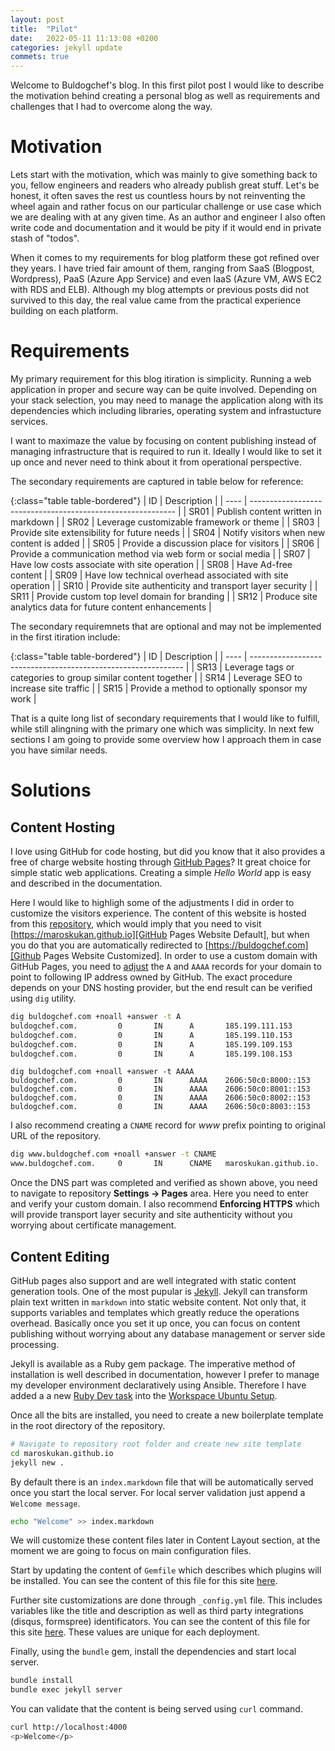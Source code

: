 ```yaml
---
layout: post
title:  "Pilot"
date:   2022-05-11 11:13:08 +0200
categories: jekyll update
commets: true
---
```

Welcome to Buldogchef's blog. In this first pilot post I would like to describe the motivation behind creating a personal blog as well as requirements and challenges that I had to overcome along the way.

# Motivation

Lets start with the motivation, which was mainly to give something back to you, fellow engineers and readers who already publish great stuff. Let's be honest, it often saves the rest us countless hours by not reinventing the wheel again and rather focus on our particular challenge or use case which we are dealing with at any given time. As an author and engineer I also often write code and documentation and it would be pity if it would end in private stash of "todos".

When it comes to my requirements for blog platform these got refined over they years. I have tried fair amount of them, ranging from SaaS (Blogpost, Wordpress), PaaS (Azure App Service) and even IaaS (Azure VM, AWS EC2 with RDS and ELB). Although my blog attempts or previous posts did not survived to this day, the real value came from the practical experience building on each platform.

# Requirements

My primary requirement for this blog itiration is simplicity. Running a web application in proper and secure way can be quite involved. Depending on your stack selection, you may need to manage the application along with its dependencies which including libraries, operating system and infrastucture services.

I want to maximaze the value by focusing on content publishing instead of managing infrastructure that is required to run it. Ideally I would like to set it up once and never need to think about it from operational perspective.

The secondary requirements are captured in table below for reference:

{:class="table table-bordered"}
| ID   | Description                                                 |
| ---- | ----------------------------------------------------------- |
| SR01 | Publish content written in markdown                         |
| SR02 | Leverage customizable framework or theme                    |
| SR03 | Provide site extensibility for future needs                 |
| SR04 | Notify visitors when new content is added                   |
| SR05 | Provide a discussion place for visitors                     |
| SR06 | Provide a communication method via web form or social media |
| SR07 | Have low costs associate with site operation                |
| SR08 | Have Ad-free content                                        |
| SR09 | Have low technical overhead associated with site operation  |
| SR10 | Provide site authenticity and transport layer security      |
| SR11 | Provide custom top level domain for branding                |
| SR12 | Produce site analytics data for future content enhancements |

The secondary requiremnets that are optional and may not be implemented in the first itiration include:

{:class="table table-bordered"}
| ID   | Description                                                   |
| ---- | ------------------------------------------------------------- |
| SR13 | Leverage tags or categories to group similar content together |
| SR14 | Leverage SEO to increase site traffic                         |
| SR15 | Provide a method to optionally sponsor my work                |

That is a quite long list of secondary requirements that I would like to fulfill, while still alingning with the primary one which was simplicity. In next few sections I am going to provide some overview how I approach them in case you have similar needs.

# Solutions

## Content Hosting

I love using GitHub for code hosting, but did you know that it also provides a free of charge website hosting through [GitHub Pages][GitHub Pages Main]? It great choice for simple static web applications. Creating a simple *Hello World* app is easy and described in the documentation.

Here I would like to highligh some of the adjustments I did in order to customize the visitors experience. The content of this website is hosted from this [repository][GitHub Pages Repository], which would imply that you need to visit [https://maroskukan.github.io][GitHub Pages Website Default], but when you do that you are automatically redirected to [https://buldogchef.com][Github Pages Website Customized]. In order to use a custom domain with GitHub Pages, you need to [adjust][GitHub Pages Custom Domain] the `A` and `AAAA` records for your domain to point to following IP address owned by GitHub. The exact procedure depends on your DNS hosting provider, but the end result can be verified using `dig` utility.

```bash
dig buldogchef.com +noall +answer -t A
buldogchef.com.         0       IN      A       185.199.111.153
buldogchef.com.         0       IN      A       185.199.110.153
buldogchef.com.         0       IN      A       185.199.109.153
buldogchef.com.         0       IN      A       185.199.108.153
```

```
dig buldogchef.com +noall +answer -t AAAA
buldogchef.com.         0       IN      AAAA    2606:50c0:8000::153
buldogchef.com.         0       IN      AAAA    2606:50c0:8001::153
buldogchef.com.         0       IN      AAAA    2606:50c0:8002::153
buldogchef.com.         0       IN      AAAA    2606:50c0:8003::153
```

I also recommend creating a `CNAME` record for *www* prefix pointing to original URL of the repository.

```bash
dig www.buldogchef.com +noall +answer -t CNAME
www.buldogchef.com.     0       IN      CNAME   maroskukan.github.io.
```

Once the DNS part was completed and verified as shown above, you need to navigate to repository **Settings -> Pages** area. Here you need to enter and verify your custom domain. I also recommend **Enforcing HTTPS** which will provide transport layer security and site authenticity without you worrying about certificate management.

## Content Editing

GitHub pages also support and are well integrated with static content generation tools. One of the most pupular is [Jekyll][Jekyll Main]. Jekyll can transform plain text written in `markdown` into static website content. Not only that, it supports variables and templates which greatly reduce the operations overhead. Basically once you set it up once, you can focus on content publishing without worrying about any database management or server side processing.

Jekyll is available as a Ruby gem package. The imperative method of installation is well described in documentation, however I prefer to manage my developer environment declaratively using Ansible. Therefore I have added a a new [Ruby Dev task][Ruby Dev Task] into the [Workspace Ubuntu Setup][Workspace Ubuntu Setup].

Once all the bits are installed, you need to create a new boilerplate template in the root directory of the repository.

```bash
# Navigate to repository root folder and create new site template
cd maroskukan.github.io
jekyll new .
```

By default there is an `index.markdown` file that will be automatically served once you start the local server. For local server validation just append a `Welcome message`.

```bash
echo "Welcome" >> index.markdown
```

We will customize these content files later in Content Layout section, at the moment we are going to focus on main configuration files.

Start by updating the content of `Gemfile` which describes which plugins will be installed. You can see the content of this file for this site [here][Buldogchef Gemfile].

Further site customizations are done through `_config.yml` file. This includes variables like the title and description as well as third party integrations (disqus, formspree) identificators. You can see the content of this file for this site [here][Buldogchef _config.yml]. These values are unique for each deployment.

Finally, using the `bundle` gem, install the dependencies and start local server.

```bash
bundle install
bundle exec jekyll server
```

You can validate that the content is being served using `curl` command.

```bash
curl http://localhost:4000
<p>Welcome</p>
```

[GitHub Pages Main]: https://pages.github.com/
[GitHub Pages Custom Domain]: https://docs.github.com/en/pages/configuring-a-custom-domain-for-your-github-pages-site
[GitHub Pages Repository]: https://github.com/maroskukan/maroskukan.github.io
[GitHub Pages Website Default]: https://maroskukan.github.io
[Github Pages Website Customized]: https://buldogcher.com
[Jekyll Main]: https://jekyllrb.com
[Ruby Dev Task]: https://github.com/maroskukan/workspace-ubuntu/blob/main/tasks/ruby-dev.yml
[Workspace Ubuntu Setup]: https://github.com/maroskukan/workspace-ubutu
[Buldogchef Gemfile]: https://github.com/maroskukan/maroskukan.github.io/blob/main/Gemfile
[Buldogchef _config.yml]: https://github.com/maroskukan/maroskukan.github.io/blob/main/_config.yml
